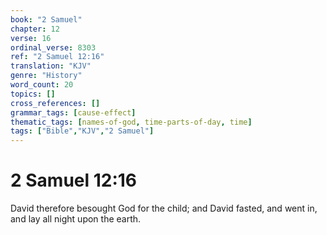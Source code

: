 ```yaml
---
book: "2 Samuel"
chapter: 12
verse: 16
ordinal_verse: 8303
ref: "2 Samuel 12:16"
translation: "KJV"
genre: "History"
word_count: 20
topics: []
cross_references: []
grammar_tags: [cause-effect]
thematic_tags: [names-of-god, time-parts-of-day, time]
tags: ["Bible","KJV","2 Samuel"]
---
```


# 2 Samuel 12:16

David therefore besought God for the child; and David fasted, and went in, and lay all night upon the earth.
